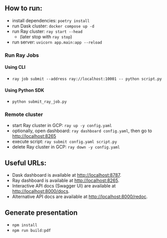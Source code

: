## How to run:

- install dependencies: `poetry install`
- run Dask cluster: `docker compose up -d`
- run Ray cluster: `ray start --head`
  - (later stop with `ray stop`)
- run server: `uvicorn app.main:app --reload`

### Run Ray Jobs

#### Using CLI

- `ray job submit --address ray://localhost:10001 -- python script.py`

#### Using Python SDK

- `python submit_ray_job.py`

### Remote cluster

- start Ray cluster in GCP: `ray up -y config.yaml`
- optionally, open dashboard: `ray dashboard config.yaml`, then go to [http://localhost:8265](http://localhost:8265)
- execute script: `ray submit config.yaml script.py`
- delete Ray cluster in GCP: `ray down -y config.yaml`

## Useful URLs:

- Dask dashboard is available at [http://localhost:8787](http://localhost:8787).
- Ray dashboard is available at [http://localhost:8265](http://localhost:8265).
- Interactive API docs (Swagger UI) are available at [http://localhost:8000/docs](http://localhost:8000/docs).
- Alternative API docs are available at [http://localhost:8000/redoc](http://localhost:8000/redoc).

## Generate presentation

- `npm install`
- `npm run build:pdf`
